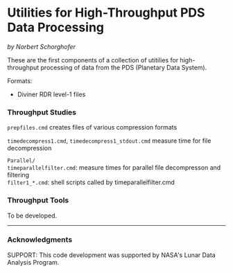 Utilities for High-Throughput PDS Data Processing
=================================================

*by Norbert Schorghofer*


These are the first components of a collection of utitilies for high-throughput processing of data from the PDS (Planetary Data System).

Formats:  
* Diviner RDR level-1 files




### Throughput Studies

`prepfiles.cmd`  creates files of various compression formats

`timedecompress1.cmd`, `timedecompress1_stdout.cmd`  measure time for file decompression

`Parallel/`  
    `timeparallelfilter.cmd`: measure times for parallel file decompresson and filtering  
    `filter1_*.cmd`: shell scripts called by timeparallelfilter.cmd  


### Throughput Tools

To be developed.


---

### Acknowledgments

SUPPORT: This code development was supported by NASA's Lunar Data Analysis Program.

